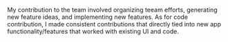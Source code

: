My contribution to the team involved organizing teeam efforts, generating new feature ideas, and implementing new features. 
As for code contribution, I made consistent contributions that directly tied into new app functionality/features that worked with existing UI and code.
